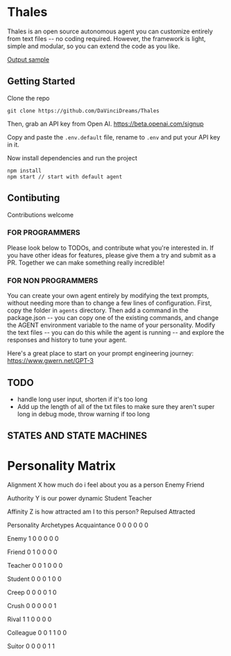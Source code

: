 # Thales
Thales is an open source autonomous agent you can customize entirely from text files -- no coding required. However, the framework is light, simple and modular, so you can extend the code as you like.

[Output sample](https://user-images.githubusercontent.com/18633264/143989030-e27f024a-06d2-4658-84d6-2fdb4fba1327.mp4)



## Getting Started
Clone the repo
```
git clone https://github.com/DaVinciDreams/Thales
```

Then, grab an API key from Open AI.
https://beta.openai.com/signup

Copy and paste the `.env.default` file, rename to `.env` and put your API key in it.

Now install dependencies and run the project
```
npm install
npm start // start with default agent
```

## Contibuting
Contributions welcome

### FOR PROGRAMMERS
Please look below to TODOs, and contribute what you're interested in. If you have other ideas for features, please give them a try and submit as a PR. Together we can make something really incredible!

### FOR NON PROGRAMMERS
You can create your own agent entirely by modifying the text prompts, without needing more than to change a few lines of configuration. First, copy the folder in `agents` directory. Then add a command in the package.json -- you can copy one of the existing commands, and change the AGENT environment variable to the name of your personality. Modify the text files -- you can do this while the agent is running -- and explore the responses and history to tune your agent.

Here's a great place to start on your prompt engineering journey: https://www.gwern.net/GPT-3

## TODO
- handle long user input, shorten if it's too long
- Add up the length of all of the txt files to make sure they aren't super long in debug mode, throw warning if too long

## STATES AND STATE MACHINES



# Personality Matrix
Alignment
X how much do i feel about you as a person
Enemy Friend

Authority
Y is our power dynamic
Student Teacher

Affinity
Z is how attracted am I to this person?
Repulsed Attracted

Personality Archetypes
Acquaintance
0 0
0 0
0 0

Enemy
1 0
0 0
0 0

Friend
0 1
0 0
0 0

Teacher
0 0
1 0
0 0

Student
0 0
0 1
0 0

Creep
0 0
0 0
1 0

Crush
0 0
0 0
0 1

Rival
1 1
0 0
0 0

Colleague
0 0
1 1
0 0

Suitor
0 0
0 0
1 1